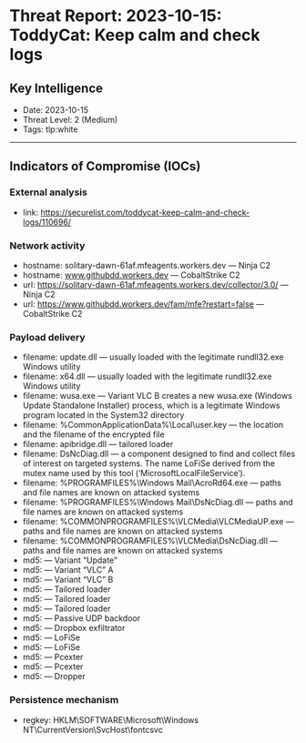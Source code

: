 # Threat Report: 2023-10-15: ToddyCat: Keep calm and check logs


## Key Intelligence
* Date: 2023-10-15
* Threat Level: 2 (Medium)
* Tags: tlp:white

---

## Indicators of Compromise (IOCs)
### External analysis
* link: https://securelist.com/toddycat-keep-calm-and-check-logs/110696/

### Network activity
* hostname: solitary-dawn-61af.mfeagents.workers.dev — Ninja C2
* hostname: www.githubdd.workers.dev — CobaltStrike C2
* url: https://solitary-dawn-61af.mfeagents.workers.dev/collector/3.0/ — Ninja C2
* url: https://www.githubdd.workers.dev/fam/mfe?restart=false — CobaltStrike C2

### Payload delivery
* filename: update.dll — usually loaded with the legitimate rundll32.exe Windows utility
* filename: x64.dll — usually loaded with the legitimate rundll32.exe Windows utility
* filename: wusa.exe — Variant VLC B creates a new wusa.exe (Windows Update Standalone Installer) process, which is a legitimate Windows program located in the System32 directory
* filename: %CommonApplicationData%\Local\user.key — the location and the filename of the encrypted file
* filename: apibridge.dll — tailored loader
* filename: DsNcDiag.dll — a component designed to find and collect files of interest on targeted systems. The name LoFiSe derived from the mutex name used by this tool (‘MicrosoftLocalFileService’).
* filename: %PROGRAMFILES%\Windows Mail\AcroRd64.exe — paths and file names are known on attacked systems
* filename: %PROGRAMFILES%\Windows Mail\DsNcDiag.dll — paths and file names are known on attacked systems
* filename: %COMMONPROGRAMFILES%\VLCMedia\VLCMediaUP.exe — paths and file names are known on attacked systems
* filename: %COMMONPROGRAMFILES%\VLCMedia\DsNcDiag.dll — paths and file names are known on attacked systems
* md5: <md5> — Variant “Update”
* md5: <md5> — Variant “VLC” A
* md5: <md5> — Variant “VLC” B
* md5: <md5> — Tailored loader
* md5: <md5> — Tailored loader
* md5: <md5> — Tailored loader
* md5: <md5> — Passive UDP backdoor
* md5: <md5> — Dropbox exfiltrator
* md5: <md5> — LoFiSe
* md5: <md5> — LoFiSe
* md5: <md5> — Pcexter
* md5: <md5> — Pcexter
* md5: <md5> — Dropper

### Persistence mechanism
* regkey: HKLM\SOFTWARE\Microsoft\Windows NT\CurrentVersion\SvcHost\fontcsvc
